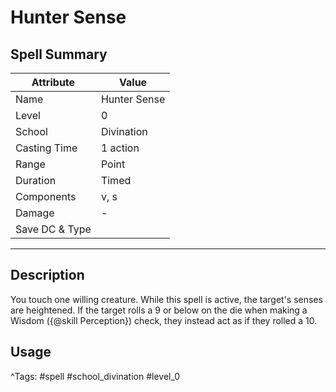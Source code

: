 # Hunter Sense

## Spell Summary

| Attribute        | Value                  |
|------------------|------------------------|
| Name             | Hunter Sense                 |
| Level            | 0                |
| School           | Divination          |
| Casting Time     | 1 action              |
| Range            | Point            |
| Duration         | Timed             |
| Components       | v, s             |
| Damage           | -               |
| Save DC & Type   |              |

---

## Description

You touch one willing creature. While this spell is active, the target's senses are heightened. If the target rolls a 9 or below on the die when making a Wisdom ({@skill Perception}) check, they instead act as if they rolled a 10.

## Usage


^Tags: #spell #school_divination #level_0